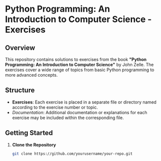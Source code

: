 # Python Programming: An Introduction to Computer Science - Exercises

## Overview

This repository contains solutions to exercises from the book **"Python Programming: An Introduction to Computer Science"** by John Zelle. The exercises cover a wide range of topics from basic Python programming to more advanced concepts.

## Structure

- **Exercises**: Each exercise is placed in a separate file or directory named according to the exercise number or topic.
- *Documentation*: Additional documentation or explanations for each exercise may be included within the corresponding file.

## Getting Started

1. **Clone the Repository**
   
   ```bash
   git clone https://github.com/yourusername/your-repo.git
